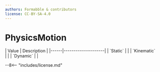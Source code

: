 ```yaml
---
authors: Formabble & contributors
license: CC-BY-SA-4.0
---
```



# PhysicsMotion

<div class="sh-parameters" markdown="1">
| Value  | Description |
|------|---------------------|
| `Static` |  |
| `Kinematic` |  |
| `Dynamic` |  |

</div>

--8<-- "includes/license.md"
